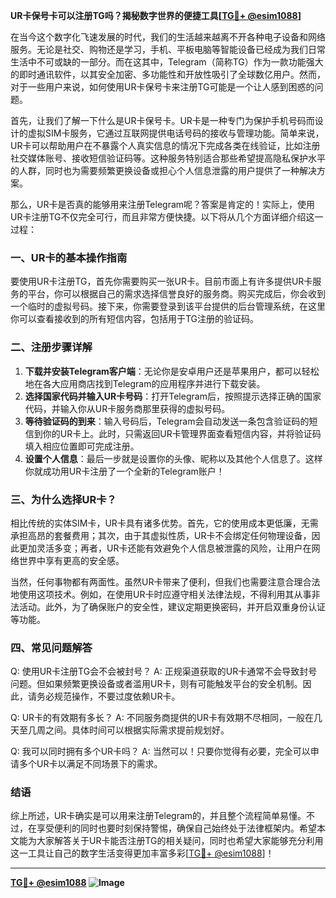 **UR卡保号卡可以注册TG吗？揭秘数字世界的便捷工具[[TG💪+ @esim1088](https://t.me/s/esim1088)]**

在当今这个数字化飞速发展的时代，我们的生活越来越离不开各种电子设备和网络服务。无论是社交、购物还是学习，手机、平板电脑等智能设备已经成为我们日常生活中不可或缺的一部分。而在这其中，Telegram（简称TG）作为一款功能强大的即时通讯软件，以其安全加密、多功能性和开放性吸引了全球数亿用户。然而，对于一些用户来说，如何使用UR卡保号卡来注册TG可能是一个让人感到困惑的问题。

首先，让我们了解一下什么是UR卡保号卡。UR卡是一种专门为保护手机号码而设计的虚拟SIM卡服务，它通过互联网提供电话号码的接收与管理功能。简单来说，UR卡可以帮助用户在不暴露个人真实信息的情况下完成各类在线验证，比如注册社交媒体账号、接收短信验证码等。这种服务特别适合那些希望提高隐私保护水平的人群，同时也为需要频繁更换设备或担心个人信息泄露的用户提供了一种解决方案。

那么，UR卡是否真的能够用来注册Telegram呢？答案是肯定的！实际上，使用UR卡注册TG不仅完全可行，而且非常方便快捷。以下将从几个方面详细介绍这一过程：

### 一、UR卡的基本操作指南

要使用UR卡注册TG，首先你需要购买一张UR卡。目前市面上有许多提供UR卡服务的平台，你可以根据自己的需求选择信誉良好的服务商。购买完成后，你会收到一个临时的虚拟号码。接下来，你需要登录到该平台提供的后台管理系统，在这里你可以查看接收到的所有短信内容，包括用于TG注册的验证码。

### 二、注册步骤详解

1. **下载并安装Telegram客户端**：无论你是安卓用户还是苹果用户，都可以轻松地在各大应用商店找到Telegram的应用程序并进行下载安装。
2. **选择国家代码并输入UR卡号码**：打开Telegram后，按照提示选择正确的国家代码，并输入你从UR卡服务商那里获得的虚拟号码。
3. **等待验证码的到来**：输入号码后，Telegram会自动发送一条包含验证码的短信到你的UR卡上。此时，只需返回UR卡管理界面查看短信内容，并将验证码填入相应位置即可完成注册。
4. **设置个人信息**：最后一步就是设置你的头像、昵称以及其他个人信息了。这样你就成功用UR卡注册了一个全新的Telegram账户！

### 三、为什么选择UR卡？

相比传统的实体SIM卡，UR卡具有诸多优势。首先，它的使用成本更低廉，无需承担高昂的套餐费用；其次，由于其虚拟性质，UR卡不会绑定任何物理设备，因此更加灵活多变；再者，UR卡还能有效避免个人信息被泄露的风险，让用户在网络世界中享有更高的安全感。

当然，任何事物都有两面性。虽然UR卡带来了便利，但我们也需要注意合理合法地使用这项技术。例如，在使用UR卡时应遵守相关法律法规，不得利用其从事非法活动。此外，为了确保账户的安全性，建议定期更换密码，并开启双重身份认证等功能。

### 四、常见问题解答

Q: 使用UR卡注册TG会不会被封号？
A: 正规渠道获取的UR卡通常不会导致封号问题。但如果频繁更换设备或者滥用UR卡，则有可能触发平台的安全机制。因此，请务必规范操作，不要过度依赖UR卡。

Q: UR卡的有效期有多长？
A: 不同服务商提供的UR卡有效期不尽相同，一般在几天至几周之间。具体时间可以根据实际需求提前规划好。

Q: 我可以同时拥有多个UR卡吗？
A: 当然可以！只要你觉得有必要，完全可以申请多个UR卡以满足不同场景下的需求。

### 结语

综上所述，UR卡确实是可以用来注册Telegram的，并且整个流程简单易懂。不过，在享受便利的同时也要时刻保持警惕，确保自己始终处于法律框架内。希望本文能为大家解答关于UR卡能否注册TG的相关疑问，同时也希望大家能够充分利用这一工具让自己的数字生活变得更加丰富多彩[[TG💪+ @esim1088](https://t.me/s/esim1088)]！

---

**[TG💪+ @esim1088](https://t.me/s/esim1088) ![Image](https://i.postimg.cc/4NQfJmqS/Snipaste-2025-05-13-00-14-12.png)**
